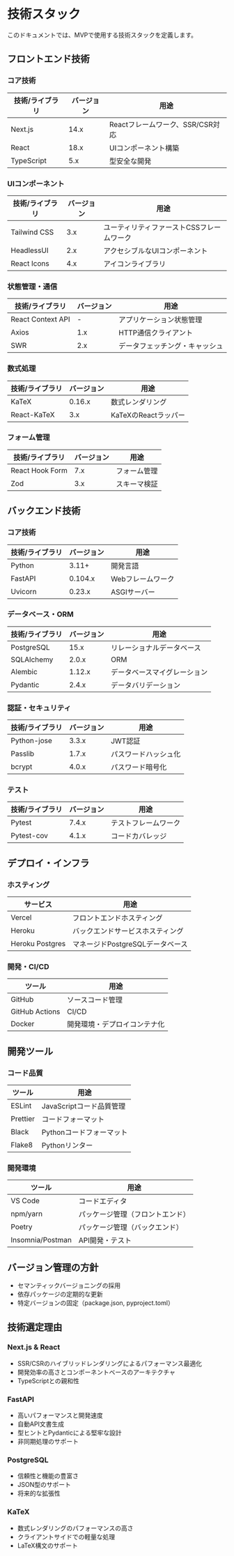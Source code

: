 # 技術スタック

このドキュメントでは、MVPで使用する技術スタックを定義します。

## フロントエンド技術

### コア技術

| 技術/ライブラリ | バージョン | 用途 |
|--------------|---------|------|
| Next.js      | 14.x    | Reactフレームワーク、SSR/CSR対応 |
| React        | 18.x    | UIコンポーネント構築 |
| TypeScript   | 5.x     | 型安全な開発 |

### UIコンポーネント

| 技術/ライブラリ | バージョン | 用途 |
|--------------|---------|------|
| Tailwind CSS | 3.x     | ユーティリティファーストCSSフレームワーク |
| HeadlessUI   | 2.x     | アクセシブルなUIコンポーネント |
| React Icons  | 4.x     | アイコンライブラリ |

### 状態管理・通信

| 技術/ライブラリ | バージョン | 用途 |
|--------------|---------|------|
| React Context API | - | アプリケーション状態管理 |
| Axios        | 1.x     | HTTP通信クライアント |
| SWR          | 2.x     | データフェッチング・キャッシュ |

### 数式処理

| 技術/ライブラリ | バージョン | 用途 |
|--------------|---------|------|
| KaTeX        | 0.16.x  | 数式レンダリング |
| React-KaTeX  | 3.x     | KaTeXのReactラッパー |

### フォーム管理

| 技術/ライブラリ | バージョン | 用途 |
|--------------|---------|------|
| React Hook Form | 7.x   | フォーム管理 |
| Zod          | 3.x     | スキーマ検証 |

## バックエンド技術

### コア技術

| 技術/ライブラリ | バージョン | 用途 |
|--------------|---------|------|
| Python       | 3.11+   | 開発言語 |
| FastAPI      | 0.104.x | Webフレームワーク |
| Uvicorn      | 0.23.x  | ASGIサーバー |

### データベース・ORM

| 技術/ライブラリ | バージョン | 用途 |
|--------------|---------|------|
| PostgreSQL   | 15.x    | リレーショナルデータベース |
| SQLAlchemy   | 2.0.x   | ORM |
| Alembic      | 1.12.x  | データベースマイグレーション |
| Pydantic     | 2.4.x   | データバリデーション |

### 認証・セキュリティ

| 技術/ライブラリ | バージョン | 用途 |
|--------------|---------|------|
| Python-jose  | 3.3.x   | JWT認証 |
| Passlib      | 1.7.x   | パスワードハッシュ化 |
| bcrypt       | 4.0.x   | パスワード暗号化 |

### テスト

| 技術/ライブラリ | バージョン | 用途 |
|--------------|---------|------|
| Pytest       | 7.4.x   | テストフレームワーク |
| Pytest-cov   | 4.1.x   | コードカバレッジ |

## デプロイ・インフラ

### ホスティング

| サービス | 用途 |
|--------|------|
| Vercel  | フロントエンドホスティング |
| Heroku  | バックエンドサービスホスティング |
| Heroku Postgres | マネージドPostgreSQLデータベース |

### 開発・CI/CD

| ツール | 用途 |
|-------|------|
| GitHub | ソースコード管理 |
| GitHub Actions | CI/CD |
| Docker | 開発環境・デプロイコンテナ化 |

## 開発ツール

### コード品質

| ツール | 用途 |
|-------|------|
| ESLint | JavaScriptコード品質管理 |
| Prettier | コードフォーマット |
| Black | Pythonコードフォーマット |
| Flake8 | Pythonリンター |

### 開発環境

| ツール | 用途 |
|-------|------|
| VS Code | コードエディタ |
| npm/yarn | パッケージ管理（フロントエンド） |
| Poetry | パッケージ管理（バックエンド） |
| Insomnia/Postman | API開発・テスト |

## バージョン管理の方針

- セマンティックバージョニングの採用
- 依存パッケージの定期的な更新
- 特定バージョンの固定（package.json, pyproject.toml）

## 技術選定理由

### Next.js & React

- SSR/CSRのハイブリッドレンダリングによるパフォーマンス最適化
- 開発効率の高さとコンポーネントベースのアーキテクチャ
- TypeScriptとの親和性

### FastAPI

- 高いパフォーマンスと開発速度
- 自動API文書生成
- 型ヒントとPydanticによる堅牢な設計
- 非同期処理のサポート

### PostgreSQL

- 信頼性と機能の豊富さ
- JSON型のサポート
- 将来的な拡張性

### KaTeX

- 数式レンダリングのパフォーマンスの高さ
- クライアントサイドでの軽量な処理
- LaTeX構文のサポート
